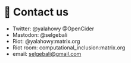 # 📩 Contact us



* Twitter: @yalahowy @OpenCider
* Mastodon: @selgebali
* Riot: @yalahowy:matrix.org
* Riot room: computational\_inclusion:matrix.org
* email: selgebali@gmail.com

